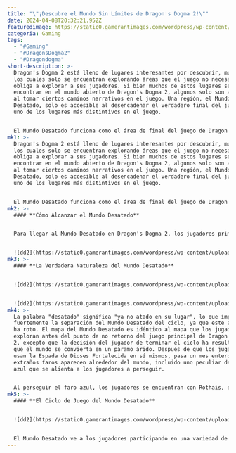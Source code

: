 ```yaml
---
title: "\"¡Descubre el Mundo Sin Límites de Dragon's Dogma 2!\""
date: 2024-04-08T20:32:21.952Z
featuredimage: https://static0.gamerantimages.com/wordpress/wp-content/uploads/2024/04/dragon-s-dogma-2-logo-over-the-unmoored-world.jpg?q=70&fit=contain&w=1140&h=&dpr=2
categoria: Gaming
tags:
  - "#Gaming"
  - "#DragonsDogma2"
  - "#Dragondogma"
short-description: >-
  Dragon's Dogma 2 está lleno de lugares interesantes por descubrir, muchos de
  los cuales solo se encuentran explorando áreas que el juego no necesariamente
  obliga a explorar a sus jugadores. Si bien muchos de estos lugares se pueden
  encontrar en el mundo abierto de Dragon's Dogma 2, algunos solo son accesibles
  al tomar ciertos caminos narrativos en el juego. Una región, el Mundo
  Desatado, solo es accesible al desencadenar el verdadero final del juego y es
  uno de los lugares más distintivos en el juego.


  El Mundo Desatado funciona como el área de final del juego de Dragon's Dogma 2 y es esencialmente una versión completamente seca del mapa
mk1: >-
  Dragon's Dogma 2 está lleno de lugares interesantes por descubrir, muchos de
  los cuales solo se encuentran explorando áreas que el juego no necesariamente
  obliga a explorar a sus jugadores. Si bien muchos de estos lugares se pueden
  encontrar en el mundo abierto de Dragon's Dogma 2, algunos solo son accesibles
  al tomar ciertos caminos narrativos en el juego. Una región, el Mundo
  Desatado, solo es accesible al desencadenar el verdadero final del juego y es
  uno de los lugares más distintivos en el juego.


  El Mundo Desatado funciona como el área de final del juego de Dragon's Dogma 2 y es esencialmente una versión completamente seca del mapa original del juego. Aquí, el juego aumenta en dificultad pero eventualmente resulta en un final muy gratificante, especialmente si los jugadores lograron tanto como pudieron en las diversas misiones secundarias del juego principal antes de seguir a Phaesus en la historia principal. Sin embargo, la verdadera naturaleza del Mundo Desatado va mucho más allá de las actividades y recompensas de final de juego que ofrece a los jugadores y encaja en la narrativa general del juego como un guante.
mk2: >-
  #### **Cómo Alcanzar el Mundo Desatado**


  Para llegar al Mundo Desatado en Dragon's Dogma 2, los jugadores primero tendrán que perseguir el buen final del juego, lo que requiere que desafíen al Dragón. Poco después, el Dragón se elevará con el jugador en su espalda, pero en lugar de ver todo el vuelo hasta el final, los jugadores deben bajar al corazón del Dragón y luego usar la Espada de Dioses Fortalecida en sí mismos. Esto pone fin al ciclo y desencadena el verdadero final de Dragon's Dogma 2, que transporta a los jugadores al Mundo Desatado a través de la Bruma mientras el Elegido y el Dragón se hunden en el océano. Este final también se puede lograr después de derrotar al Dragón, siempre y cuando el jugador no tome el trono durante su coronación y en su lugar hable con el Pathfinder, que está sentado en una mesa cercana y le dará al jugador una segunda oportunidad para terminar el ciclo que convoca repetidamente al Elegido y al Dragón para mantener el mundo eternamente vivo.


  ![dd2](https://static0.gamerantimages.com/wordpress/wp-content/uploads/2024/04/players-standing-near-a-red-beacon-in-dragon-s-dogma-2-s-unmoored-world.jpg?q=49&fit=contain&w=750&h=415&dpr=2 "dd2")
mk3: >-
  #### **La Verdadera Naturaleza del Mundo Desatado**


  ![dd2](https://static0.gamerantimages.com/wordpress/wp-content/uploads/2024/04/unmoored-world-red-beacon-in-dragon-s-dogma-2.jpg?q=49&fit=contain&w=750&h=415&dpr=2 "dd2")


  ![dd2](https://static0.gamerantimages.com/wordpress/wp-content/uploads/2024/04/players-standing-near-a-red-beacon-in-dragon-s-dogma-2-s-unmoored-world.jpg?q=49&fit=contain&w=750&h=415&dpr=2 "dd2")
mk4: >-
  La palabra "desatado" significa "ya no atado en su lugar", lo que implica
  fuertemente la separación del Mundo Desatado del ciclo, ya que este ahora se
  ha roto. El mapa del Mundo Desatado es idéntico al mapa que los jugadores
  exploran antes del punto de no retorno del juego principal de Dragon's Dogma
  2, excepto que la decisión del jugador de terminar el ciclo ha resultado en
  que el mundo se convierta en un páramo árido. Después de que los jugadores
  usan la Espada de Dioses Fortalecida en sí mismos, pasa un mes entero y
  extraños faros aparecen alrededor del mundo, incluido uno peculiar de color
  azul que se alienta a los jugadores a perseguir.


  Al perseguir el faro azul, los jugadores se encuentran con Rothais, el Rey Enloquecido, quien también hizo lo que pudo para romper el ciclo. Desafortunadamente, después de derrotar al Dragón, se dio cuenta de que solo era un títere del Pathfinder y se volvió loco, matando a todos los que creía que eran agentes del Pathfinder para vengarse de él. Rothais luego convoca al antiguo Elegido que habitaba en el Mundo Desatado e invita a ellos y al jugador a evacuar a la gente. Aquí es donde se establece el ciclo de juego del Mundo Desatado.
mk5: >-
  #### **El Ciclo de Juego del Mundo Desatado**


  ![dd2](https://static0.gamerantimages.com/wordpress/wp-content/uploads/2024/04/unmoored-world-dragon-statue-in-dragon-s-dogma-2.jpg?q=49&fit=contain&w=750&h=415&dpr=2 "dd2")


  El Mundo Desatado ve a los jugadores participando en una variedad de actividades de final de juego, incluyendo completar misiones y derrotar a nuevos jefes. Si bien hay muchas misiones nuevas que completar, la mayoría de ellas son misiones de evacuación, que ven a los jugadores completando misiones para los diversos líderes del mundo y convenciéndolos de evacuar. También hay cuatro nuevos jefes en el Mundo Desatado, dragones únicos llamados Purgeners que pueden ser convocados una vez que los jugadores interactúan con los faros rojos en el mapa. Una vez que se derrotan a los cuatro Purgeners, aparece un faro rojo final en el mapa y los jugadores pueden desencadenar el final final de Dragon's Dogma 2 interactuando con él.
---
```

